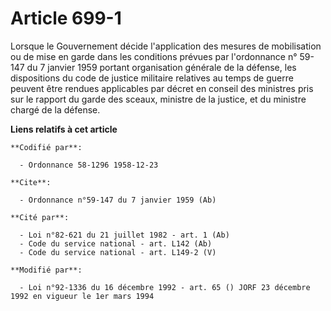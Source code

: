 # Article 699-1

Lorsque le Gouvernement décide l'application des mesures de mobilisation ou de mise en garde dans les conditions prévues par
l'ordonnance n° 59-147 du 7 janvier 1959 portant organisation générale de la défense, les dispositions du code de justice
militaire relatives au temps de guerre peuvent être rendues applicables par décret en conseil des ministres pris sur le
rapport du garde des sceaux, ministre de la justice, et du ministre chargé de la défense.

**Liens relatifs à cet article**

	**Codifié par**:

	  - Ordonnance 58-1296 1958-12-23

	**Cite**:

	  - Ordonnance n°59-147 du 7 janvier 1959 (Ab)

	**Cité par**:

	  - Loi n°82-621 du 21 juillet 1982 - art. 1 (Ab)
	  - Code du service national - art. L142 (Ab)
	  - Code du service national - art. L149-2 (V)

	**Modifié par**:

	  - Loi n°92-1336 du 16 décembre 1992 - art. 65 () JORF 23 décembre 1992 en vigueur le 1er mars 1994
